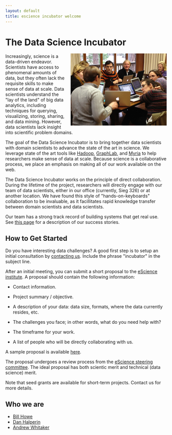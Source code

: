 ```yaml
---
layout: default
title: escience incubator welcome
---
```


# The Data Science Incubator

<img src="demo.jpg" style="width:300px; height:auto; float:right; margin-left:15px">

Increasingly, science is a data-driven endeavor.  Scientists have access to
phenomenal amounts of data, but they often lack the requisite skills to make
sense of data at scale.  Data scientists understand the \"lay of the land\" of
big data analytics, including techniques for querying, visualizing, storing,
sharing, and data mining.  However, data scientists lack insight into 
scientific problem domains.

The goal of the Data Science Incubator is to bring together data scientists with 
domain scientists to advance the state of the art in science.  We leverage state
of the art tools like [Hadoop](http://hadoop.apache.org),
[GraphLab](http://graphlab.org), and [Myria](http://myria-web.appspot.com) to
help researchers make sense of data at scale.  Because science is a
collaborative process, we place an emphasis on making all of our work available
on the web.

The Data Science Incubator works on the principle of direct collaboration.
During the lifetime of the project, researchers will directly engage with our
team of data scientists, either in our office (currently, Sieg 326) or at
another location.  We have found this style of \"hands-on-keyboards\"
collaboration to be invaluable, as it facillitates rapid knowledge transfer
between domain scientists and data scientists.

Our team has a strong track record of building systems that get real use.  See
[this page](http://escience.washington.edu/what-we-do/projects) for a
description of our success stories.

## How to Get Started

Do you have interesting data challenges?  A good first step is to setup an
initial consultation by [contacting us](mailto:info@escience.washington.edu).
Include the phrase \"incubator\" in the subject line.

After an initial meeting, you can submit a short proposal to the [eScience
institute](mailto:info@escience.washington.edu). A proposal should contain the
following information:

* Contact information.

* Project summary / objective.

* A description of your data: data size, formats, where the data currently
  resides, etc.
 
* The challenges you face; in other words, what do you need help with?

* The timeframe for your work.

* A list of people who will be directly collaborating with us.

A sample proposal is available [here](sample.html).

The proposal undergoes a review process from the [eScience steering
committee](http://escience.washington.edu/who-we-are/steering-committee).  The
ideal proposal has both scientic merit and technical (data science) merit.

Note that seed grants are available for short-term projects.  Contact us for
more details.

## Who we are

* [Bill Howe](http://homes.cs.washington.edu/~billhowe/)
* [Dan Halperin](http://homes.cs.washington.edu/~dhalperi/)
* [Andrew Whitaker](http://homes.cs.washington.edu/~whitaker)
